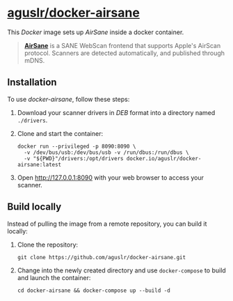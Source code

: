 [aguslr/docker-airsane][1]
==========================


This *Docker* image sets up *AirSane* inside a docker container.

> **[AirSane][2]** is a SANE WebScan frontend that supports Apple's AirScan
> protocol. Scanners are detected automatically, and published through mDNS.


Installation
------------

To use *docker-airsane*, follow these steps:

1. Download your scanner drivers in *DEB* format into a directory named
   `./drivers`.

2. Clone and start the container:

       docker run --privileged -p 8090:8090 \
         -v /dev/bus/usb:/dev/bus/usb -v /run/dbus:/run/dbus \
         -v "${PWD}"/drivers:/opt/drivers docker.io/aguslr/docker-airsane:latest

3. Open <http://127.0.0.1:8090> with your web browser to access your scanner.


Build locally
-------------

Instead of pulling the image from a remote repository, you can build it locally:

1. Clone the repository:

       git clone https://github.com/aguslr/docker-airsane.git

2. Change into the newly created directory and use `docker-compose` to build and
   launch the container:

       cd docker-airsane && docker-compose up --build -d


[1]: https://github.com/aguslr/docker-airsane
[2]: https://github.com/SimulPiscator/AirSane
